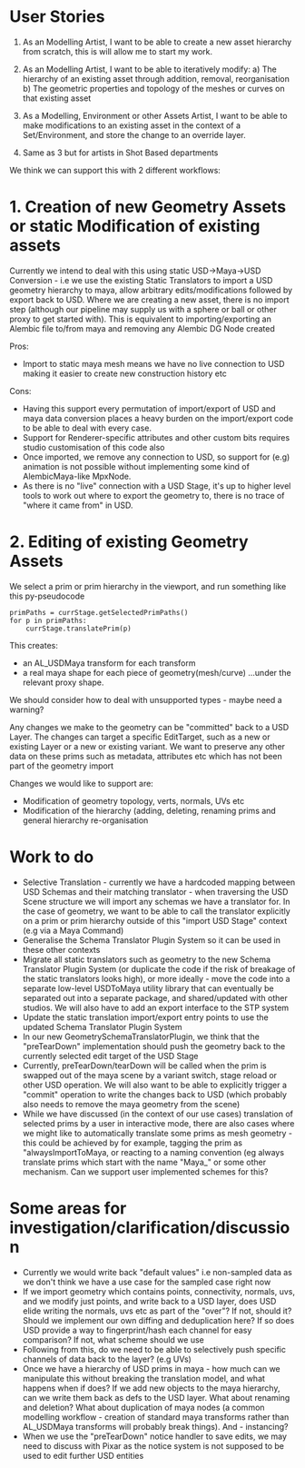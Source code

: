 # User Stories
1. As an Modelling Artist, I want to be able to create a new asset hierarchy from scratch, this is will allow me to start my work.

2. As an Modelling Artist, I want to be able to iteratively modify:
a) The hierarchy of an existing asset through addition, removal, reorganisation
b) The geometric properties and topology of the meshes or curves on that existing asset 

3. As a Modelling, Environment or other Assets Artist, I want to be able to make modifications to an existing asset in the context of a Set/Environment, and store the change to an override layer.

4. Same as 3 but for artists in Shot Based departments

We think we can support this with 2 different workflows:
# 1. Creation of new Geometry Assets or static Modification of existing assets

Currently we intend to deal with this using static USD->Maya->USD Conversion - i.e we use the existing Static Translators to import a USD geometry hierarchy to maya, allow arbitrary edits/modifications followed by export back to USD. Where we are creating a new asset,  there is no import step (although our pipeline may supply us with a sphere or ball or other proxy to get started with). This is equivalent to importing/exporting an Alembic file to/from maya and removing any Alembic DG Node created

Pros:
+ Import to static maya mesh means we have no live connection to USD making it easier to create new construction history etc

Cons:
+ Having this support every permutation of import/export of  USD and maya data conversion places a heavy burden on the import/export code to be able to deal with every case. 
+ Support for Renderer-specific attributes and other custom bits requires studio customisation of this code also
+ Once imported, we remove any connection to USD, so support for (e.g) animation is not possible without implementing some kind of AlembicMaya-like MpxNode.
+ As there is no "live" connection with a USD Stage, it's up to higher level tools to work out where to export the geometry to, there is no trace of "where it came from" in USD.

# 2. Editing of existing Geometry Assets 
We select a prim or prim hierarchy in the viewport, and run something like this py-pseudocode
```
primPaths = currStage.getSelectedPrimPaths()
for p in primPaths:
    currStage.translatePrim(p)
```
This creates:
+ an AL_USDMaya transform for each transform
+ a real maya shape for each piece of geometry(mesh/curve) 
...under the relevant proxy shape.

We should consider how to deal with unsupported types - maybe need a warning?

Any changes we make to the geometry can be "committed" back to a USD Layer. The changes can  target a specific EditTarget, such as a new or existing Layer or a new or existing variant. 
We want to preserve any other data on these prims such as metadata, attributes etc which has not been part of the geometry import

Changes we would like to support are:
+ Modification of geometry topology, verts, normals, UVs etc
+ Modification of the hierarchy (adding, deleting, renaming prims and general hierarchy re-organisation


# Work to do
+ Selective Translation - currently we have a hardcoded mapping between USD Schemas and their matching translator - when traversing the USD Scene structure we will import any schemas we have a translator for. In the case of geometry, we want to be able to call the translator explicitly on a prim or prim hierarchy outside of this "import USD Stage" context (e.g via a Maya Command)
+ Generalise the Schema Translator Plugin System so it can be used in these other contexts
+ Migrate all static translators such as geometry to the new Schema Translator Plugin System (or duplicate the code if the risk of breakage of the static translators looks high), or more ideally - move the code into a separate low-level USDToMaya utility library that can eventually be separated out into a separate package, and shared/updated with other studios. We will also have to add an export interface to the STP system
+ Update the static translation import/export entry points to use the updated Schema Translator Plugin System
+ In our new GeometrySchemaTranslatorPlugin, we think that the "preTearDown" implementation should push the geometry back to the currently selected edit target of the USD Stage
+ Currently, preTearDown/tearDown will be called when the prim is swapped out of the maya scene by a variant switch, stage reload or other USD operation. We will also want to be able to explicitly trigger a "commit" operation to write the changes back to USD (which probably also needs to remove the maya geometry from the scene)
+ While we have discussed (in the context of our use cases) translation of selected prims by a user in interactive mode, there are also cases where we might like to automatically translate some prims as mesh geometry - this could be achieved by for example, tagging the prim as "alwaysImportToMaya, or reacting to a naming convention (eg always translate prims which start with the name "Maya_" or some other mechanism. Can we support user implemented schemes for this?

# Some areas for investigation/clarification/discussion
+ Currently we would write back "default values" i.e non-sampled data as we don't think we have a use case for the sampled case right now
+ If we import geometry which contains points, connectivity, normals, uvs, and we modify just points, and write back to a USD layer, does USD elide writing the normals, uvs etc as part of the "over"? If not, should it? Should we implement our own diffing and deduplication here? If so does USD provide a way to fingerprint/hash each channel for easy comparison? If not, what scheme should we use
+ Following from this, do we need to be able to selectively push specific channels of data back to the layer? (e.g UVs)
+ Once we have a hierarchy of USD prims in maya - how much can we manipulate this without breaking the translation model, and what happens when if does? If we add new objects to the maya hierarchy, can we write them back as defs to the USD layer. What about renaming and deletion? What about duplication of maya nodes (a common modelling workflow - creation of standard maya transforms rather than AL_USDMaya transforms will probably break things). And - instancing?
+ When we use the "preTearDown" notice handler to save edits, we may need to discuss with Pixar as the notice system is not supposed to be used to edit further USD entities




